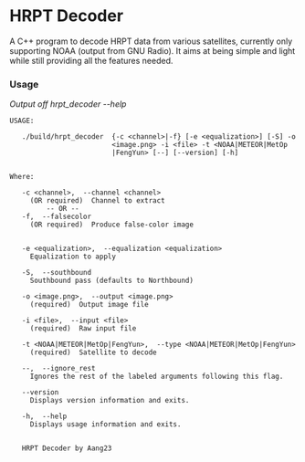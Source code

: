 # HRPT Decoder

A C++ program to decode HRPT data from various satellites, currently only supporting NOAA (output from GNU Radio). It aims at being simple and light while still providing all the features needed.

### Usage
*Output off hrpt_decoder --help*

```
USAGE: 

   ./build/hrpt_decoder  {-c <channel>|-f} [-e <equalization>] [-S] -o
                         <image.png> -i <file> -t <NOAA|METEOR|MetOp
                         |FengYun> [--] [--version] [-h]


Where: 

   -c <channel>,  --channel <channel>
     (OR required)  Channel to extract
         -- OR --
   -f,  --falsecolor
     (OR required)  Produce false-color image


   -e <equalization>,  --equalization <equalization>
     Equalization to apply

   -S,  --southbound
     Southbound pass (defaults to Northbound)

   -o <image.png>,  --output <image.png>
     (required)  Output image file

   -i <file>,  --input <file>
     (required)  Raw input file

   -t <NOAA|METEOR|MetOp|FengYun>,  --type <NOAA|METEOR|MetOp|FengYun>
     (required)  Satellite to decode

   --,  --ignore_rest
     Ignores the rest of the labeled arguments following this flag.

   --version
     Displays version information and exits.

   -h,  --help
     Displays usage information and exits.


   HRPT Decoder by Aang23
```
